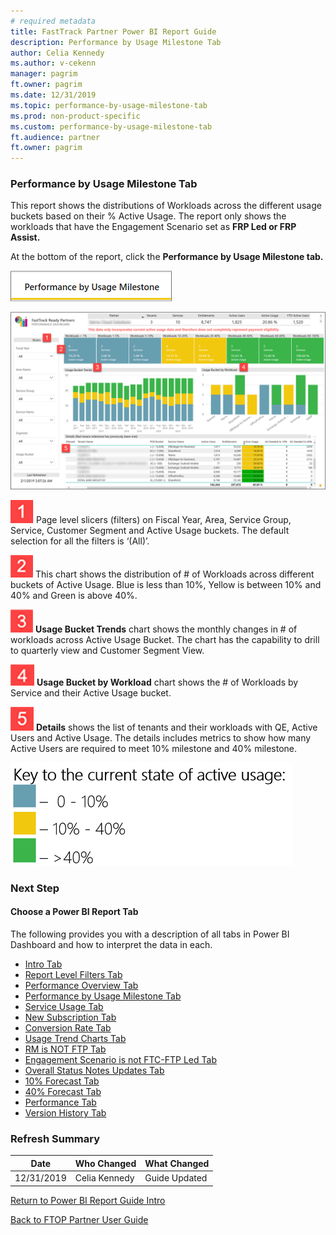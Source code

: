 ```yaml
---
# required metadata
title: FastTrack Partner Power BI Report Guide
description: Performance by Usage Milestone Tab
author: Celia Kennedy
ms.author: v-cekenn
manager: pagrim
ft.owner: pagrim
ms.date: 12/31/2019
ms.topic: performance-by-usage-milestone-tab
ms.prod: non-product-specific
ms.custom: performance-by-usage-milestone-tab
ft.audience: partner
ft.owner: pagrim
---
```


### Performance by Usage Milestone Tab

This report shows the distributions of Workloads across the different usage buckets based on their % Active Usage. The report only shows the workloads that have the Engagement Scenario set as **FRP Led or FRP Assist.**

At the bottom of the report, click the **Performance by Usage Milestone tab.**

![performance-usage-milestone.png](media/performance-usage-milestone.png "Performance Usage Milestone")

![performance-dashboard-b.png](media/performance-dashboard-b.png "Performance Dashboard")

![one.png](media/one.png "One") Page level slicers (filters) on Fiscal Year, Area, Service Group, Service, Customer Segment and Active Usage buckets. The default selection for all the filters is ‘(All)’.

![two.png](media/two.png "Two") This chart shows the distribution of # of Workloads across different buckets of Active Usage. Blue is less than 10%, Yellow is between 10% and 40% and Green is above 40%.

![three.png](media/three.png "Three") **Usage Bucket Trends** chart shows the monthly changes in # of workloads across Active Usage Bucket. The chart has the capability to drill to quarterly view and Customer Segment View.

![four.png](media/four.png "Four") **Usage Bucket by Workload** chart shows the # of Workloads by Service and their Active Usage bucket.

![five.png](media/five.png "Five") **Details** shows the list of tenants and their workloads with QE, Active Users and Active Usage.  The details includes metrics to show how many Active Users are required to meet 10% milestone and 40% milestone.

![key-current-state-active-usage-b.png](media/key-current-state-active-usage-b.png "Key to current state of active usage")

### Next Step

#### Choose a Power BI Report Tab

The following provides you with a description of all tabs in Power BI Dashboard and how to interpret the data in each.

- [Intro Tab](intro-tab.md)
- [Report Level Filters Tab](report-level-filters-tab.md)
- [Performance Overview Tab](performance-overview-tab.md)
- [Performance by Usage Milestone Tab](performance-by-usage-milestone-tab.md)
- [Service Usage Tab](service-usage-tab.md)
- [New Subscription Tab](new-subscription-tab.md)
- [Conversion Rate Tab](conversion-rate-tab.md)
- [Usage Trend Charts Tab](usage-trend-charts-tab.md)
- [RM is NOT FTP Tab](rm-not-ftp-tab.md)
- [Engagement Scenario is not FTC-FTP Led Tab](engagement-scenario-not-ftc-ftp-led-tab.md)
- [Overall Status Notes Updates Tab](overall-status-notes-updates-tab.md)
- [10% Forecast Tab](10-percent-forecast-tab.md)
- [40% Forecast Tab](40-percent-forecast-tab.md)
- [Performance Tab](performance-tab.md)
- [Version History Tab](version-history-tab.md)

### Refresh Summary

|Date|Who Changed|What Changed|
|---------|---------------|----------------------------|
|12/31/2019| Celia Kennedy| Guide Updated|

[Return to Power BI Report Guide Intro](index.md)

[Back to FTOP Partner User Guide](https://partner-docs.microsoft.com/partner-site/ftop-partner-user-guide/index.html)
